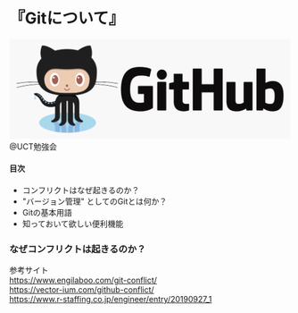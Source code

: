 # 『Gitについて』    
![タイトル](./picture/github_title.png) 
@UCT勉強会 
#### 目次  
 - コンフリクトはなぜ起きるのか？  
 - "バージョン管理" としてのGitとは何か？
 - Gitの基本用語  
 - 知っておいて欲しい便利機能  
  
### なぜコンフリクトは起きるのか？
参考サイト  
https://www.engilaboo.com/git-conflict/  
https://vector-ium.com/github-conflict/  
https://www.r-staffing.co.jp/engineer/entry/20190927_1  


